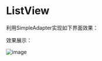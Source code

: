 # ListView

 利用SimpleAdapter实现如下界面效果：

效果展示：

![image](https://github.com/ShieldManCCC/Android-Homework/blob/master/UImodule/CustomMenu/3.jpg)
